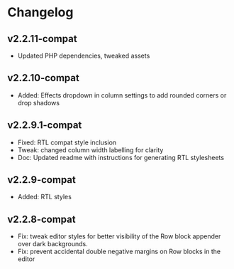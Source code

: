 # Changelog

## v2.2.11-compat

- Updated PHP dependencies, tweaked assets

## v2.2.10-compat

- Added: Effects dropdown in column settings to add rounded corners or drop shadows

## v2.2.9.1-compat

- Fixed: RTL compat style inclusion
- Tweak: changed column width labelling for clarity
- Doc: Updated readme with instructions for generating RTL stylesheets

## v2.2.9-compat

- Added: RTL styles

## v2.2.8-compat

- Fix: tweak editor styles for better visibility of the Row block appender over dark backgrounds.
- Fix: prevent accidental double negative margins on Row blocks in the editor
